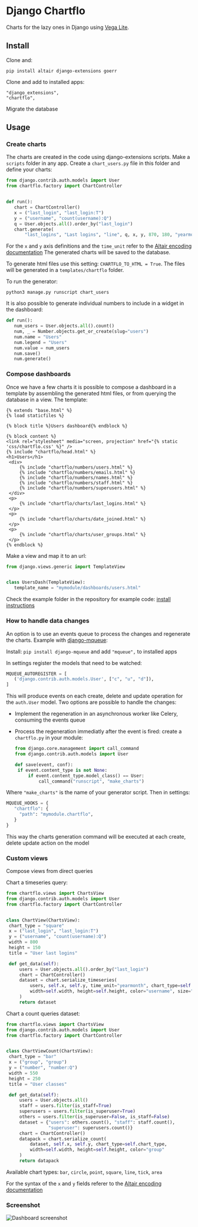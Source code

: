 # Django Chartflo

Charts for the lazy ones in Django using [Vega Lite](https://vega.github.io/vega-lite).

## Install

Clone and:

`pip install altair django-extensions goerr`

Clone and add to installed apps:

   ```
   "django_extensions",
   "chartflo",
   ```

Migrate the database

## Usage

### Create charts

The charts are created in the code using django-extensions scripts. Make a `scripts` folder in any app. Create a
`chart_users.py` file in this folder and define your charts:

   ```python
   from django.contrib.auth.models import User
   from chartflo.factory import ChartController
   
   
   def run():
      chart = ChartController()
      x = ("last_login", "last_login:T")
      y = ("username", "count(username):Q")
      q = User.objects.all().order_by("last_login")
      chart.generate(
          "last_logins", "Last logins", "line", q, x, y, 870, 180, "yearmonth", verbose=True)
   ```

For the `x` and `y` axis definitions and the `time_unit` refer to 
the [Altair encoding documentation](https://altair-viz.github.io/documentation/encoding.html)
The generated charts will be saved to the database. 

To generate html files use this setting: `CHARTFLO_TO_HTML = True`. The files will be generated in a `templates/chartflo`
folder.

To run the generator: 

   ```
   python3 manage.py runscript chart_users
   ```

It is also possible to generate individual numbers to include in a widget in the dashboard:

   ```python
   def run():
      num_users = User.objects.all().count()
      num, _ = Number.objects.get_or_create(slug="users")
      num.name = "Users"
      num.legend = "Users"
      num.value = num_users
      num.save()
      num.generate()
   ```

### Compose dashboards

Once we have a few charts it is possible to compose a dashboard in a template by assembling the generated html files, or
from querying the database in a view. The template:

   ```django
{% extends "base.html" %}
{% load staticfiles %}

{% block title %}Users dashboard{% endblock %}

{% block content %}
<link rel="stylesheet" media="screen, projection" href="{% static 'css/chartflo.css' %}" />
{% include "chartflo/head.html" %}
<h1>Users</h1>
	<div>
		{% include "chartflo/numbers/users.html" %}
		{% include "chartflo/numbers/emails.html" %}
		{% include "chartflo/numbers/names.html" %}
		{% include "chartflo/numbers/staff.html" %}
		{% include "chartflo/numbers/superusers.html" %}
	</div>
	<p>
		{% include "chartflo/charts/last_logins.html" %}
	</p>
	<p>
		{% include "chartflo/charts/date_joined.html" %}
	</p>
	<p>
		{% include "chartflo/charts/user_groups.html" %}
	</p>
{% endblock %}
   ```

Make a view and map it to an url:

   ```python
   from django.views.generic import TemplateView


   class UsersDash(TemplateView):
      template_name = "mymodule/dashboards/users.html"
   ```

Check the example folder in the repository for example code: 
[install instructions](https://github.com/synw/django-chartflo/tree/master/example)


### How to handle data changes

An option is to use an events queue to process the changes and regenerate the charts. 
Example with [django-mqueue](https://github.com/synw/django-mqueue):

Install: `pip install django-mqueue` and add `"mqueue",` to installed apps

In settings register the models that need to be watched:

   ```python
   MQUEUE_AUTOREGISTER = [
      ('django.contrib.auth.models.User', ["c", "u", "d"]),
   ]
   ```
   
This will produce events on each create, delete and update operation for the `auth.User` model. Two options are possible
to handle the changes:

- Implement the regeneration in an asynchronous worker like Celery, consuming the events queue

- Process the regeneration immediatly after the event is fired: create a `chartflo.py` in your module:

   ```python
   from django.core.management import call_command
   from django.contrib.auth.models import User

   def save(event, conf):
    if event.content_type is not None:
        if event.content_type.model_class() == User:
            call_command("runscript", "make_charts")
   ```
   
Where `"make_charts"` is the name of your generator script. Then in settings:

   ```python
   MQUEUE_HOOKS = {
      "chartflo": {
        "path": "mymodule.chartflo",
      }
   }
   ```

This way the charts generation command will be executed at each create, delete update action on the model

### Custom views

Compose views from direct queries

Chart a timeseries query:

   ```python
from chartflo.views import ChartsView
from django.contrib.auth.models import User
from chartflo.factory import ChartController


class ChartView(ChartsView):
    chart_type = "square"
    x = ("last_login", "last_login:T")
    y = ("username", "count(username):Q")
    width = 800
    height = 150
    title = "User last logins"

    def get_data(self):
        users = User.objects.all().order_by("last_login")
        chart = ChartController()
        dataset = chart.serialize_timeseries(
            users, self.x, self.y, time_unit="yearmonth", chart_type=self.chart_type,
            width=self.width, height=self.height, color="username", size="username"
        )
        return dataset
   ```

Chart a count queries dataset:

   ```python
from chartflo.views import ChartsView
from django.contrib.auth.models import User
from chartflo.factory import ChartController


class ChartViewCount(ChartsView):
    chart_type = "bar"
    x = ("group", "group")
    y = ("number", "number:Q")
    width = 550
    height = 250
    title = "User classes"

    def get_data(self):
        users = User.objects.all()
        staff = users.filter(is_staff=True)
        superusers = users.filter(is_superuser=True)
        others = users.filter(is_superuser=False, is_staff=False)
        dataset = {"users": others.count(), "staff": staff.count(),
                   "superuser": superusers.count()}
        chart = ChartController()
        datapack = chart.serialize_count(
            dataset, self.x, self.y, chart_type=self.chart_type,
            width=self.width, height=self.height, color="group"
        )
        return datapack
   ```

Available chart types: `bar`, `circle`, `point`, `square`, `line`, `tick`, `area`

For the syntax of the `x` and `y` fields referer to the 
[Altair encoding documentation](https://altair-viz.github.io/documentation/encoding.html)

### Screenshot

![Dashboard screenshot](https://raw.github.com/synw/django-chartflo/master/docs/img/inflation_dash.png)

